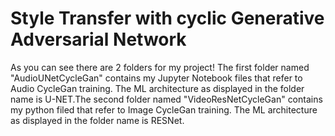 # Style Transfer with cyclic Generative Adversarial Network

As you can see there are 2 folders for my project! The first folder named "AudioUNetCycleGan" contains my Jupyter Notebook files that refer to Audio CycleGan training. The ML architecture as displayed in the folder name is U-NET.The second folder named "VideoResNetCycleGan" contains my python filed that refer to Image CycleGan training. The ML architecture as displayed in the folder name is RESNet.
